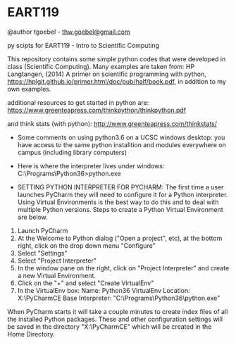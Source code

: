 # EART119
@author tgoebel - thw.goebel@gmail.com

py scipts for EART119 - Intro to Scientific Computing

This repository contains some simple python codes that were developed in class (Scientific Computing).
Many examples are taken from:  HP Langtangen, (2014) A primer on scientific programming with python, 
https://hplgit.github.io/primer.html/doc/pub/half/book.pdf, in addition to my own examples.

additional resources to get started in python are:
https://www.greenteapress.com/thinkpython/thinkpython.pdf

and think stats (with python):
http://www.greenteapress.com/thinkstats/

- Some comments on using python3.6 on a UCSC windows desktop:
you have access to the same python installtion and modules everywhere on campus (including library computers)

- Here is where the interpreter lives under windows:
C:\Programs\Python36>python.exe

- SETTING PYTHON INTERPRETER FOR PYCHARM:
The first time a user launches PyCharm they will need to configure it for a Python interpreter. Using Virtual Environments is the best way to do this and to deal with multiple Python versions. Steps to create a Python Virtual Environment are below. 

1. Launch PyCharm
2. At the Welcome to Python dialog ("Open a project", etc), at the bottom right, click on the drop down menu "Configure"
3. Select "Settings"
4. Select "Project Interpreter"
5. In the window pane on the right, click on "Project Interpreter" and create a new Virtual Environment.
6. Click on the "+" and select "Create VirtualEnv"
7. In the VirtualEnv box:
	Name:  Python36 VirtualEnv
	Location:  X:\PyCharmCE
	Base Interpreter:  "C:\Programs\Python36\python.exe"

When PyCharm starts it will take a couple minutes to create index files of all the installed Python packages. These and other configuration settings will be saved in the directory "X:\PyCharmCE" which will be created in the Home Directory. 
